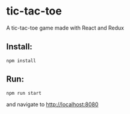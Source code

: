 # tic-tac-toe
A tic-tac-toe game made with React and Redux

## Install:
```
npm install
```
## Run:
```
npm run start
```
and navigate to [http://localhost:8080](http://localhost:8080])